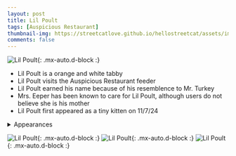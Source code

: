 ```yaml
---
layout: post
title: Lil Poult
tags: [Auspicious Restaurant]
thumbnail-img: https://streetcatlove.github.io/hellostreetcat/assets/img/lil_poult.png
comments: false
---
```


![Lil Poult](https://streetcatlove.github.io/hellostreetcat/assets/img/lil_poult.png){: .mx-auto.d-block :}

* Lil Poult is a orange and white tabby
* Lil Poult visits the Auspicious Restaurant feeder
* Lil Poult earned his name because of his resemblence to Mr. Turkey
* Mrs. Eeper has been known to care for Lil Poult, although users do not believe she is his mother
* Lil Poult first appeared as a tiny kitten on 11/7/24

<details>
<summary>Appearances</summary>
<ul>
	<li><a href="https://youtu.be/YDMjJc6xup4?si=u6MPbc4P-8TjLwc4&t=13241">11/7/24 16:39</a></li>
	<li><a href="https://youtu.be/85y5sP_62ZE?si=LAe5ZDWJrFnWliNJ&t=13671">11/7/24 16:46</a></li>
	<li><a href="https://youtu.be/M0adBURbQhU?si=503tu7XPK4TD6fc6&t=29739">11/8/24 21:13</a></li>
	<li><a href="https://youtu.be/YznMHlfek94?si=Zzt0NToPK5Cv2f2m&t=20822">11/9/24 18:43</a></li>
	<li><a href="https://youtu.be/efQtSWUbZG8?si=YnkIgOnzhnAztVrx&t=27046">11/17/24 21:21</a></li>
	<li><a href="https://youtu.be/7Z3I2sDNWgU?si=7Wubef1oNh1x_NzI&t=10292">11/22/24 03:47</a></li>
	<li><a href="https://youtu.be/jZPZR1GrloY?si=uqT-NFqwX_py8u9G&t=20546">11/23/24 06:36</a></li>
	<li><a href="https://youtu.be/Nq4ml1X2NO0?si=bfK4Ki6CxmEawm_T&t=27140">11/27/24 20:18</a></li>
</ul>
</details>

![Lil Poult](https://streetcatlove.github.io/hellostreetcat/assets/img/lil_poult0.png){: .mx-auto.d-block :}
![Lil Poult](https://streetcatlove.github.io/hellostreetcat/assets/img/lil_poult1.png){: .mx-auto.d-block :}
![Lil Poult](https://streetcatlove.github.io/hellostreetcat/assets/img/lil_poult2.png){: .mx-auto.d-block :}
